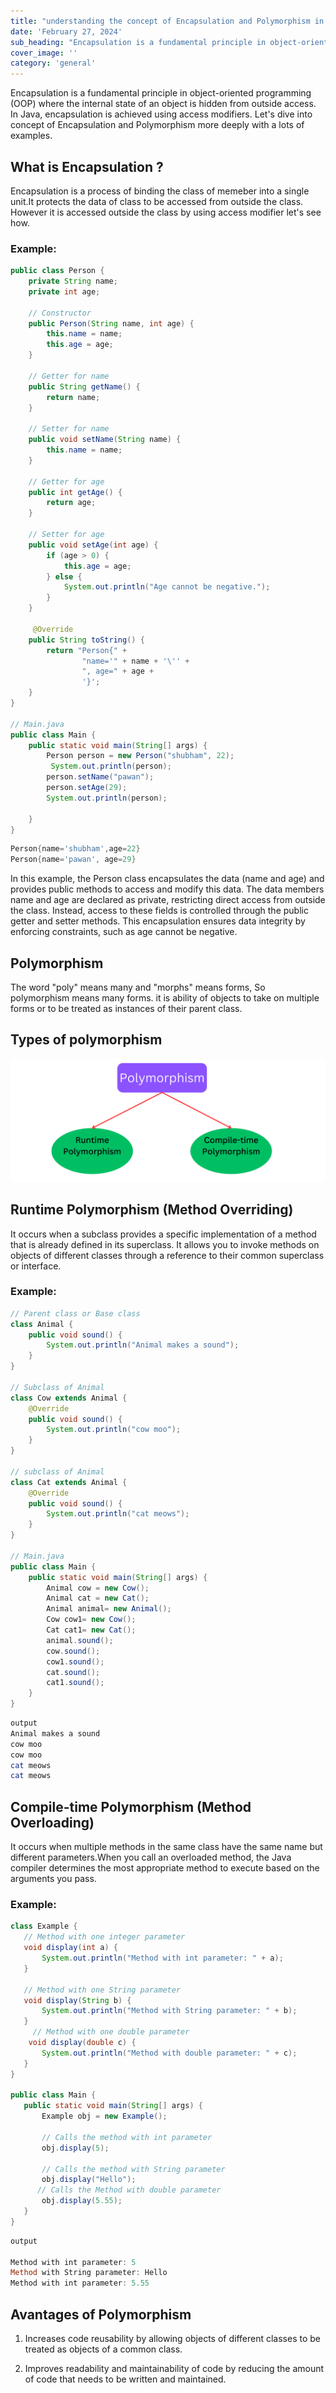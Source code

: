 ```yaml
---
title: "understanding the concept of Encapsulation and Polymorphism in java "
date: 'February 27, 2024'
sub_heading: "Encapsulation is a fundamental principle in object-oriented programming (OOP) where the internal state of an object is hidden from outside access."
cover_image: ''
category: 'general'
---
```


Encapsulation is a fundamental principle in object-oriented programming (OOP) where the internal state of an object is hidden from outside access. In Java, encapsulation is achieved using access modifiers.
Let's dive into concept of Encapsulation and Polymorphism more deeply with a lots of examples.

## What is Encapsulation ?

Encapsulation is a process of binding the class of memeber into a single unit.It protects the data of class to be accessed from outside the class. However it is accessed outside the class by using access modifier let's see how.

### Example:

```java
public class Person {
    private String name;
    private int age;

    // Constructor
    public Person(String name, int age) {
        this.name = name;
        this.age = age;
    }

    // Getter for name
    public String getName() {
        return name;
    }

    // Setter for name
    public void setName(String name) {
        this.name = name;
    }

    // Getter for age
    public int getAge() {
        return age;
    }

    // Setter for age
    public void setAge(int age) {
        if (age > 0) {
            this.age = age;
        } else {
            System.out.println("Age cannot be negative.");
        }
    }

     @Override
    public String toString() {
        return "Person{" +
                "name='" + name + '\'' +
                ", age=" + age +
                '}';
    }
}

// Main.java
public class Main {
    public static void main(String[] args) {
        Person person = new Person("shubham", 22);
         System.out.println(person);
        person.setName("pawan");
        person.setAge(29);
        System.out.println(person);

    }
}
```

```powershell
Person{name='shubham',age=22}
Person{name='pawan', age=29}
```

In this example, the Person class encapsulates the data (name and age) and provides public methods to access and modify this data. The data members name and age are declared as private, restricting direct access from outside the class. Instead, access to these fields is controlled through the public getter and setter methods. This encapsulation ensures data integrity by enforcing constraints, such as age cannot be negative.

## Polymorphism

The word "poly" means many and "morphs" means forms, So polymorphism means many forms. it is ability of objects to take on multiple forms or to be treated as instances of their parent class. 

## Types of polymorphism

![Types of Polymorphism](./pics/Polymorphism.png)


## Runtime Polymorphism (Method Overriding)

It occurs when a subclass provides a specific implementation of a method that is already defined in its superclass. It allows you to invoke methods on objects of different classes through a reference to their common superclass or interface.

### Example:
``` java
// Parent class or Base class
class Animal {
    public void sound() {
        System.out.println("Animal makes a sound");
    }
}

// Subclass of Animal
class Cow extends Animal {
    @Override
    public void sound() {
        System.out.println("cow moo");
    }
}

// subclass of Animal
class Cat extends Animal {
    @Override
    public void sound() {
        System.out.println("cat meows");
    }
}

// Main.java
public class Main {
    public static void main(String[] args) {
        Animal cow = new Cow(); 
        Animal cat = new Cat(); 
        Animal animal= new Animal();
        Cow cow1= new Cow();
        Cat cat1= new Cat();
        animal.sound();
        cow.sound(); 
        cow1.sound();
        cat.sound(); 
        cat1.sound();
    }
}
```
```powershell
output
Animal makes a sound
cow moo
cow moo
cat meows
cat meows
```

## Compile-time Polymorphism (Method Overloading)

 It occurs when multiple methods in the same class have the same name but different parameters.When you call an overloaded method, the Java compiler determines the most appropriate method to execute based on the arguments you pass.

 ### Example:

 ```java
 class Example {
    // Method with one integer parameter
    void display(int a) {
        System.out.println("Method with int parameter: " + a);
    }

    // Method with one String parameter
    void display(String b) {
        System.out.println("Method with String parameter: " + b);
    }
      // Method with one double parameter
     void display(double c) {
        System.out.println("Method with double parameter: " + c);
    }
}

public class Main {
    public static void main(String[] args) {
        Example obj = new Example();

        // Calls the method with int parameter
        obj.display(5);

        // Calls the method with String parameter
        obj.display("Hello");
       // Calls the Method with double parameter
        obj.display(5.55);
    }
}
 ```
 ```powershell
 output

 Method with int parameter: 5
 Method with String parameter: Hello
 Method with int parameter: 5.55
 ```

 ## Avantages of Polymorphism

 1. Increases code reusability by allowing objects of different classes to be treated as objects of a common class.

 2. Improves readability and maintainability of code by reducing the amount of code that needs to be written and maintained. 


